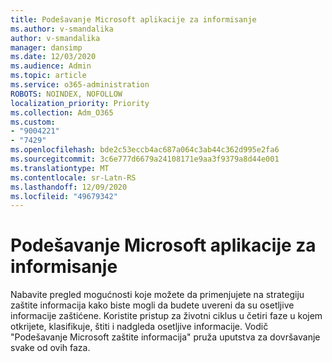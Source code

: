 ```yaml
---
title: Podešavanje Microsoft aplikacije za informisanje
ms.author: v-smandalika
author: v-smandalika
manager: dansimp
ms.date: 12/03/2020
ms.audience: Admin
ms.topic: article
ms.service: o365-administration
ROBOTS: NOINDEX, NOFOLLOW
localization_priority: Priority
ms.collection: Adm_O365
ms.custom:
- "9004221"
- "7429"
ms.openlocfilehash: bde2c53eccb4ac687a064c3ab44c362d995e2fa6
ms.sourcegitcommit: 3c6e777d6679a24108171e9aa3f9379a8d44e001
ms.translationtype: MT
ms.contentlocale: sr-Latn-RS
ms.lasthandoff: 12/09/2020
ms.locfileid: "49679342"
---
```

# <a name="set-up-microsoft-information-protection"></a>Podešavanje Microsoft aplikacije za informisanje

Nabavite pregled mogućnosti koje možete da primenjujete na strategiju zaštite informacija kako biste mogli da budete uvereni da su osetljive informacije zaštićene. Koristite pristup za životni ciklus u četiri faze u kojem otkrijete, klasifikuje, štiti i nadgleda osetljive informacije. Vodič "Podešavanje Microsoft zaštite informacija" pruža uputstva za dovršavanje svake od ovih faza.
